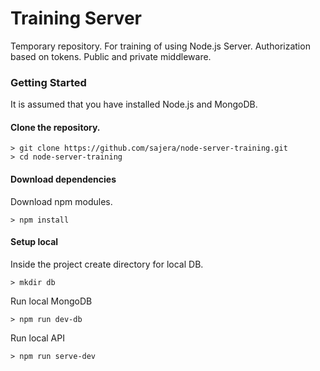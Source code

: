 # Training Server

Temporary repository. For training of using Node.js Server. Authorization based on tokens. Public and private middleware.

### Getting Started

It is assumed that you have installed Node.js and MongoDB.

#### Clone the repository.

```
> git clone https://github.com/sajera/node-server-training.git
> cd node-server-training
```
#### Download dependencies

Download npm modules.
```
> npm install
```

#### Setup local

Inside the project create directory for local DB.
```
> mkdir db
```

Run local MongoDB
```
> npm run dev-db
```

Run local API
```
> npm run serve-dev
```
